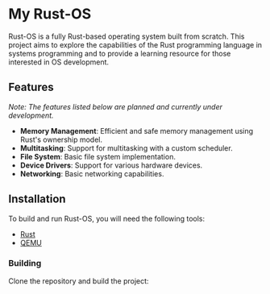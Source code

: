# My Rust-OS

Rust-OS is a fully Rust-based operating system built from scratch. This project aims to explore the capabilities of the Rust programming language in systems programming and to provide a learning resource for those interested in OS development.

## Features

*Note: The features listed below are planned and currently under development.*

- **Memory Management**: Efficient and safe memory management using Rust's ownership model.
- **Multitasking**: Support for multitasking with a custom scheduler.
- **File System**: Basic file system implementation.
- **Device Drivers**: Support for various hardware devices.
- **Networking**: Basic networking capabilities.

## Installation

To build and run Rust-OS, you will need the following tools:

- [Rust](https://www.rust-lang.org/tools/install)
- [QEMU](https://www.qemu.org/download/)

### Building

Clone the repository and build the project:


